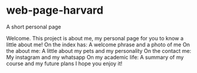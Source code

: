 # web-page-harvard
 A short personal page

Welcome.
This project is about me, my personal page for you to know a little about me!
On the index has:
A welcome phrase and a photo of me
On the about me:
A little about my pets and my personality
On the contact me:
My instagram and my whatsapp
On my academic life:
A summary of my course and my future plans
I hope you enjoy it!
